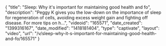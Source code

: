 {
    "title": "Sleep: Why it's important for maintaining good health and fo",
    "description": "Peggy K gives you the low-down on the importance of sleep for regeneration of cells, avoiding excess weight gain and fighting off disease. For more tips on h...",
    "videoid": "165571",
    "date_created": "1399316167",
    "date_modified": "1418181404",
    "type": "captivate",
    "layout": "video",
    "url": "\/v\/sleep-why-it-s-important-for-maintaining-good-health-and-fo\/165571"
}